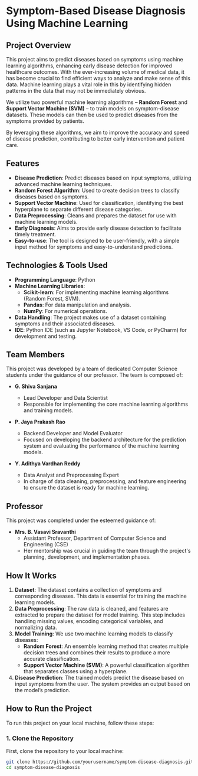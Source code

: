 # Symptom-Based Disease Diagnosis Using Machine Learning

## Project Overview

This project aims to predict diseases based on symptoms using machine learning algorithms, enhancing early disease detection for improved healthcare outcomes. With the ever-increasing volume of medical data, it has become crucial to find efficient ways to analyze and make sense of this data. Machine learning plays a vital role in this by identifying hidden patterns in the data that may not be immediately obvious.

We utilize two powerful machine learning algorithms – **Random Forest** and **Support Vector Machine (SVM)** – to train models on symptom-disease datasets. These models can then be used to predict diseases from the symptoms provided by patients.

By leveraging these algorithms, we aim to improve the accuracy and speed of disease prediction, contributing to better early intervention and patient care.

## Features

- **Disease Prediction**: Predict diseases based on input symptoms, utilizing advanced machine learning techniques.
- **Random Forest Algorithm**: Used to create decision trees to classify diseases based on symptoms.
- **Support Vector Machine**: Used for classification, identifying the best hyperplane to separate different disease categories.
- **Data Preprocessing**: Cleans and prepares the dataset for use with machine learning models.
- **Early Diagnosis**: Aims to provide early disease detection to facilitate timely treatment.
- **Easy-to-use**: The tool is designed to be user-friendly, with a simple input method for symptoms and easy-to-understand predictions.

## Technologies & Tools Used

- **Programming Language**: Python
- **Machine Learning Libraries**:
  - **Scikit-learn**: For implementing machine learning algorithms (Random Forest, SVM).
  - **Pandas**: For data manipulation and analysis.
  - **NumPy**: For numerical operations.
- **Data Handling**: The project makes use of a dataset containing symptoms and their associated diseases.
- **IDE**: Python IDE (such as Jupyter Notebook, VS Code, or PyCharm) for development and testing.

## Team Members

This project was developed by a team of dedicated Computer Science students under the guidance of our professor. The team is composed of:

- **G. Shiva Sanjana** 
  - Lead Developer and Data Scientist
  - Responsible for implementing the core machine learning algorithms and training models.

- **P. Jaya Prakash Rao**
  - Backend Developer and Model Evaluator
  - Focused on developing the backend architecture for the prediction system and evaluating the performance of the machine learning models.
 
- **Y. Adithya Vardhan Reddy**
  - Data Analyst and Preprocessing Expert
  - In charge of data cleaning, preprocessing, and feature engineering to ensure the dataset is ready for machine learning.

## Professor

This project was completed under the esteemed guidance of:

- **Mrs. B. Vasavi Sravanthi**
  - Assistant Professor, Department of Computer Science and Engineering (CSE)
  - Her mentorship was crucial in guiding the team through the project's planning, development, and implementation phases.

## How It Works

1. **Dataset**: The dataset contains a collection of symptoms and corresponding diseases. This data is essential for training the machine learning models.
2. **Data Preprocessing**: The raw data is cleaned, and features are extracted to prepare the dataset for model training. This step includes handling missing values, encoding categorical variables, and normalizing data.
3. **Model Training**: We use two machine learning models to classify diseases:
   - **Random Forest**: An ensemble learning method that creates multiple decision trees and combines their results to produce a more accurate classification.
   - **Support Vector Machine (SVM)**: A powerful classification algorithm that separates classes using a hyperplane.
4. **Disease Prediction**: The trained models predict the disease based on input symptoms from the user. The system provides an output based on the model’s prediction.

## How to Run the Project

To run this project on your local machine, follow these steps:

### 1. Clone the Repository
First, clone the repository to your local machine:

```bash
git clone https://github.com/yourusername/symptom-disease-diagnosis.git
cd symptom-disease-diagnosis
